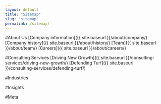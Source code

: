 ```yaml
---
layout: default
title: "Sitemap"
slug: "sitemap"
permalink: /sitemap/
---
```



#About Us
[Company information]({{ site.baseurl }}/about/company/)
[Company history]({{ site.baseurl }}/about/history/)
[Team]({{ site.baseurl }}/about/team/)
[Careers]({{ site.baseurl }}/about/careers/)


#Consulting Services
[Driving New Growth]({{ site.baseurl }}/consulting-services/driving-new-growth/)
[Defending Turf]({{ site.baseurl }}/consulting-services/defending-turf/)



#Industries

#Insights

#Meta
